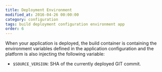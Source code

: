 ```yaml
---
title: Deployment Environment
modified_at: 2016-04-26 00:00:00
category: configuration
tags: build deployment configuration environment app
order: 6
---
```


When your application is deployed, the build container is containing the environment
variables defined in the application configuration and the platform is also injecting
the following variable:

* `$SOURCE_VERSION`: SHA of the currently deployed GIT commit.
